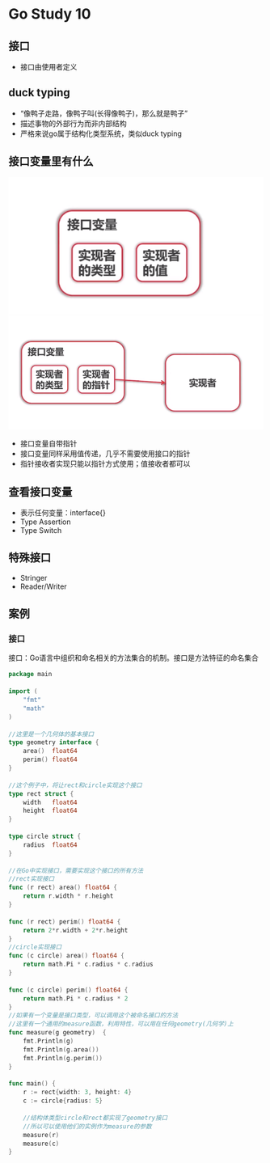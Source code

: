 # Go Study 10

<!--more-->
## 接口
- 接口由使用者定义
## duck typing
- “像鸭子走路，像鸭子叫(长得像鸭子)，那么就是鸭子”
- 描述事物的外部行为而非内部结构
- 严格来说go属于结构化类型系统，类似duck typing
## 接口变量里有什么
!["接口变量1"](/images/interface1.png "接口变量1")
!["接口变量2"](/images/interface2.png "接口变量2")
- 接口变量自带指针
- 接口变量同样采用值传递，几乎不需要使用接口的指针
- 指针接收者实现只能以指针方式使用；值接收者都可以
## 查看接口变量
- 表示任何变量：interface{}
- Type Assertion
- Type Switch
## 特殊接口
- Stringer
- Reader/Writer
## 案例
### 接口
接口：Go语言中组织和命名相关的方法集合的机制。接口是方法特征的命名集合
```go
package main

import (
	"fmt"
	"math"
)

//这里是一个几何体的基本接口
type geometry interface {
	area()	float64
	perim()	float64
}

//这个例子中，将让rect和circle实现这个接口
type rect struct {
	width	float64
	height	float64
}

type circle struct {
	radius	float64
}

//在Go中实现接口，需要实现这个接口的所有方法
//rect实现接口
func (r rect) area() float64 {
	return r.width * r.height
}

func (r rect) perim() float64 {
	return 2*r.width + 2*r.height
}
//circle实现接口
func (c circle) area() float64 {
	return math.Pi * c.radius * c.radius
}

func (c circle) perim() float64 {
	return math.Pi * c.radius * 2
}
//如果有一个变量是接口类型，可以调用这个被命名接口的方法
//这里有一个通用的measure函数，利用特性，可以用在任何geometry(几何学)上
func measure(g geometry)  {
	fmt.Println(g)
	fmt.Println(g.area())
	fmt.Println(g.perim())
}

func main() {
	r := rect{width: 3, height: 4}
	c := circle{radius: 5}

	//结构体类型circle和rect都实现了geometry接口
	//所以可以使用他们的实例作为measure的参数
	measure(r)
	measure(c)
}
```
